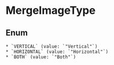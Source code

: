 # MergeImageType

## Enum

    * `VERTICAL` (value: `"Vertical"`)
    * `HORIZONTAL` (value: `"Horizontal"`)
    * `BOTH` (value: `"Both"`)
